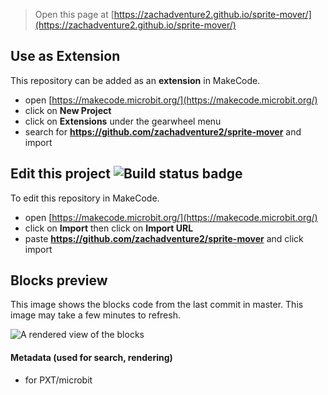 
> Open this page at [https://zachadventure2.github.io/sprite-mover/](https://zachadventure2.github.io/sprite-mover/)

## Use as Extension

This repository can be added as an **extension** in MakeCode.

* open [https://makecode.microbit.org/](https://makecode.microbit.org/)
* click on **New Project**
* click on **Extensions** under the gearwheel menu
* search for **https://github.com/zachadventure2/sprite-mover** and import

## Edit this project ![Build status badge](https://github.com/zachadventure2/sprite-mover/workflows/MakeCode/badge.svg)

To edit this repository in MakeCode.

* open [https://makecode.microbit.org/](https://makecode.microbit.org/)
* click on **Import** then click on **Import URL**
* paste **https://github.com/zachadventure2/sprite-mover** and click import

## Blocks preview

This image shows the blocks code from the last commit in master.
This image may take a few minutes to refresh.

![A rendered view of the blocks](https://github.com/zachadventure2/sprite-mover/raw/master/.github/makecode/blocks.png)

#### Metadata (used for search, rendering)

* for PXT/microbit
<script src="https://makecode.com/gh-pages-embed.js"></script><script>makeCodeRender("{{ site.makecode.home_url }}", "{{ site.github.owner_name }}/{{ site.github.repository_name }}");</script>
